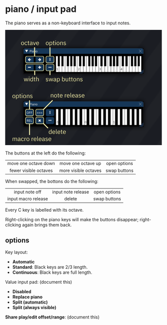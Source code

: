# piano / input pad

The piano serves as a non-keyboard interface to input notes.

![piano chart](piano.png)

The buttons at the left do the following:

|  |  |  |
| :---: | :---: | :---: |
| move one octave down | move one octave up | open options |
| fewer visible octaves | more visible octaves | swap buttons |

When swapped, the bottons do the following:

|  |  |  |
| :---: | :---: | :---: |
| input note off | input note release | open options |
| input macro release | delete | swap buttons |

Every C key is labelled with its octave.

Right-clicking on the piano keys will make the buttons disappear; right-clicking again brings them back.

## options

Key layout:
- **Automatic**
- **Standard**: Black keys are 2/3 length.
- **Continuous**: Black keys are full length.

Value input pad: (document this)
- **Disabled**
- **Replace piano**
- **Split (automatic)**
- **Split (always visible)**

**Share play/edit offset/range**: (document this)
